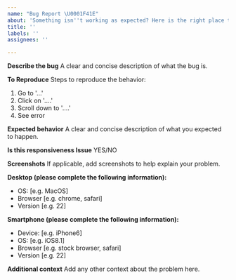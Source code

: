 ```yaml
---
name: "Bug Report \U0001F41E"
about: 'Something isn''t working as expected? Here is the right place to report. '
title: ''
labels: ''
assignees: ''

---
```


<!--
  Please fill out each section below. This info allows maintainers to diagnose (and fix!) your issue as quickly as possible.

  Before opening a new issue, please search existing issues: https://github.com/smallestudios
-->


**Describe the bug**
A clear and concise description of what the bug is.

**To Reproduce**
Steps to reproduce the behavior:
1. Go to '...'
2. Click on '....'
3. Scroll down to '....'
4. See error

**Expected behavior**
A clear and concise description of what you expected to happen.

**Is this responsiveness Issue**
YES/NO

**Screenshots**
If applicable, add screenshots to help explain your problem.

**Desktop (please complete the following information):**
 - OS: [e.g. MacOS]
 - Browser [e.g. chrome, safari]
 - Version [e.g. 22]

**Smartphone (please complete the following information):**
 - Device: [e.g. iPhone6]
 - OS: [e.g. iOS8.1]
 - Browser [e.g. stock browser, safari]
 - Version [e.g. 22]

**Additional context**
Add any other context about the problem here.
